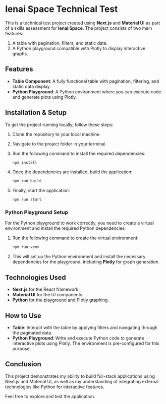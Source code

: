 # Ienai Space Technical Test

This is a technical test project created using **Next.js** and **Material UI** as part of a skills assessment for **Ienai Space**. The project consists of two main features:

1. A table with pagination, filters, and static data.
2. A Python playground compatible with Plotly to display interactive graphs.

## Features

- **Table Component**: A fully functional table with pagination, filtering, and static data display.
- **Python Playground**: A Python environment where you can execute code and generate plots using Plotly.

## Installation & Setup

To get the project running locally, follow these steps:

1. Clone the repository to your local machine.
2. Navigate to the project folder in your terminal.
3. Run the following command to install the required dependencies:

   ```bash
   npm install
   ```

4. Once the dependencies are installed, build the application:

   ```bash
   npm run build
   ```

5. Finally, start the application:

   ```bash
   npm run start
   ```

### Python Playground Setup

For the Python playground to work correctly, you need to create a virtual environment and install the required Python dependencies.

1. Run the following command to create the virtual environment:

   ```bash
   npm run venv
   ```

2. This will set up the Python environment and install the necessary dependencies for the playground, including **Plotly** for graph generation.

## Technologies Used

- **Next.js** for the React framework.
- **Material UI** for the UI components.
- **Python** for the playground and Plotly graphing.

## How to Use

- **Table**: Interact with the table by applying filters and navigating through the paginated data.
- **Python Playground**: Write and execute Python code to generate interactive plots using Plotly. The environment is pre-configured for this purpose.

## Conclusion

This project demonstrates my ability to build full-stack applications using Next.js and Material UI, as well as my understanding of integrating external technologies like Python for interactive features.

Feel free to explore and test the application.
